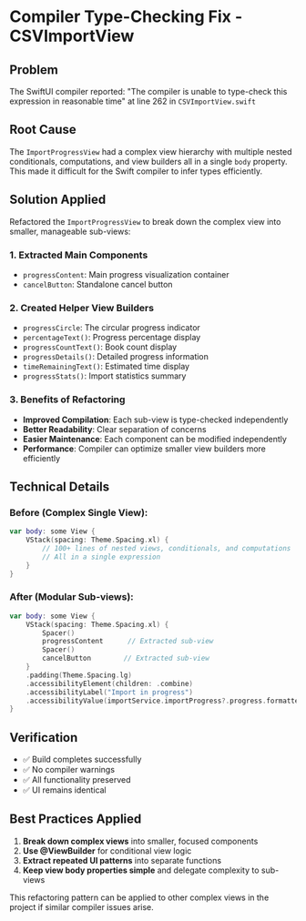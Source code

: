 # Compiler Type-Checking Fix - CSVImportView

## Problem
The SwiftUI compiler reported: "The compiler is unable to type-check this expression in reasonable time" at line 262 in `CSVImportView.swift`

## Root Cause
The `ImportProgressView` had a complex view hierarchy with multiple nested conditionals, computations, and view builders all in a single `body` property. This made it difficult for the Swift compiler to infer types efficiently.

## Solution Applied
Refactored the `ImportProgressView` to break down the complex view into smaller, manageable sub-views:

### 1. **Extracted Main Components**
- `progressContent`: Main progress visualization container
- `cancelButton`: Standalone cancel button

### 2. **Created Helper View Builders**
- `progressCircle`: The circular progress indicator
- `percentageText()`: Progress percentage display
- `progressCountText()`: Book count display
- `progressDetails()`: Detailed progress information
- `timeRemainingText()`: Estimated time display
- `progressStats()`: Import statistics summary

### 3. **Benefits of Refactoring**
- **Improved Compilation**: Each sub-view is type-checked independently
- **Better Readability**: Clear separation of concerns
- **Easier Maintenance**: Each component can be modified independently
- **Performance**: Compiler can optimize smaller view builders more efficiently

## Technical Details

### Before (Complex Single View):
```swift
var body: some View {
    VStack(spacing: Theme.Spacing.xl) {
        // 100+ lines of nested views, conditionals, and computations
        // All in a single expression
    }
}
```

### After (Modular Sub-views):
```swift
var body: some View {
    VStack(spacing: Theme.Spacing.xl) {
        Spacer()
        progressContent      // Extracted sub-view
        Spacer()
        cancelButton        // Extracted sub-view
    }
    .padding(Theme.Spacing.lg)
    .accessibilityElement(children: .combine)
    .accessibilityLabel("Import in progress")
    .accessibilityValue(importService.importProgress?.progress.formatted(.percent) ?? "Unknown progress")
}
```

## Verification
- ✅ Build completes successfully
- ✅ No compiler warnings
- ✅ All functionality preserved
- ✅ UI remains identical

## Best Practices Applied
1. **Break down complex views** into smaller, focused components
2. **Use @ViewBuilder** for conditional view logic
3. **Extract repeated UI patterns** into separate functions
4. **Keep view body properties simple** and delegate complexity to sub-views

This refactoring pattern can be applied to other complex views in the project if similar compiler issues arise.
